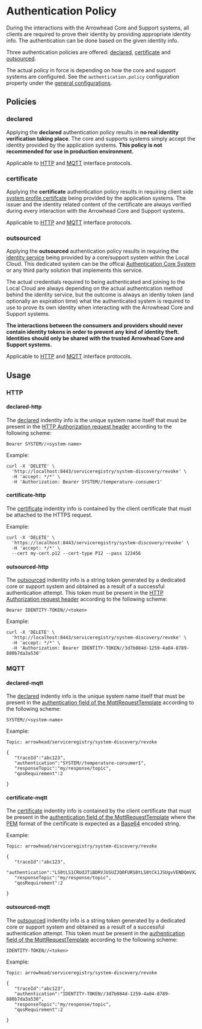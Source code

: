 # Authentication Policy

During the interactions with the Arrowhead Core and Support systems, all clients are required to prove their identity by providing appropriate identity info. The authentication can be done based on the given identity info.

Three authentication policies are offered: [declared](#declared), [certificate](#certificate) and [outsourced](#outsourced).

The actual policy in force is depending on how the core and support systems are configured. See the `authentication.policy` configuration property under the [general configurations](../general/general_config_props.md).

## Policies

### declared

Applying the **declared** authentication policy results in **no real identity verification taking place**. The core and supports systems simply accept the identity provided by the application systems. **This policy is not recommended for use in production environment.** 

Applicable to [HTTP](#declared-http) and [MQTT](#declared-mqtt) interface protocols.

### certificate

Applying the **certificate** authentication policy results in requiring client side [system profile certifcate](../help/certificate-profiles.md/#system-profile) being provided by the application systems. The issuer and the identity related content of the certificate are always verified during every interaction with the Arrowhead Core and Support systems.

Applicable to [HTTP](#certificate-http) and [MQTT](#certificate-mqtt) interface protocols.

### outsourced

Applying the **outsourced** authentication policy results in requiring the [identity service](../assets/sd/5_0_0/identity_sd.pdf) being provided by a core/support system within the Local Cloud. This dedicated system can be the offical [Authentication Core System](../core_systems/authentication.md) or any third party solution that implements this service.

The actual credentials required to being authenticated and joining to the Local Cloud are always depending on the actual authentication method behind the identity service, but the outcome is always an identiy token (and optionally an expiration time) what the authenticated system is required to use to prove its own identity when interacting with the Arrowhead Core and Support systems. 

**The interactions between the consumers and providers should never contain identity tokens in order to prevent any kind of identity theft. Identities should only be shared with the trusted Arrowhead Core and Support systems.**

Applicable to [HTTP](#outsourced-http) and [MQTT](#outsourced-mqtt) interface protocols.

## Usage

### HTTP

#### declared-http

The [declared](#declared) indentity info is the unique system name itself that must be present in the [HTTP Authorization request header](https://datatracker.ietf.org/doc/html/rfc7235#section-4.2) according to the following scheme: 

~~~
Bearer SYSTEM//<system-name>
~~~

Example:

~~~
curl -X 'DELETE' \
  'http://localhost:8443/serviceregistry/system-discovery/revoke' \
  -H 'accept: */*' \
  -H 'Authorization: Bearer SYSTEM//temperature-consumer1'
~~~

#### certificate-http

The [certificate](#certificate) indentity info is contained by the client certificate that must be attached to the HTTPS request.

Example:

~~~
curl -X 'DELETE' \
  'https://localhost:8443/serviceregistry/system-discovery/revoke' \
  -H 'accept: */*' \
  --cert my-cert.p12 --cert-type P12 --pass 123456
~~~

#### outsourced-http

The [outsourced](#outsourced) indentity info is a string token generated by a dedicated core or support system and obtained as a result of a successful authentication attempt. This token must be present in the [HTTP Authorization request header](https://datatracker.ietf.org/doc/html/rfc7235#section-4.2) according to the following scheme: 

~~~
Bearer IDENTITY-TOKEN//<token>
~~~

Example:

~~~
curl -X 'DELETE' \
  'http://localhost:8443/serviceregistry/system-discovery/revoke' \
  -H 'accept: */*' \
  -H 'Authorization: Bearer IDENTITY-TOKEN//3d7b084d-1259-4a04-8789-880b7da3a530'
~~~

### MQTT

#### declared-mqtt

The [declared](#declared) indentiy info is the unique system name itself that must be present in the [authentication field of the MqttRequestTemplate](../api/data-models/mqtt-request-template.md) according to the following scheme: 

~~~
SYSTEM//<system-name>
~~~

Example:

~~~
Topic: arrowhead/serviceregistry/system-discovery/revoke

{
   "traceId":"abc123",
   "authentication":"SYSTEM//temperature-consumer1",
   "responseTopic":"my/response/topic",
   "qosRequirement":2
   
}
~~~

#### certificate-mqtt

The [certificate](#certificate) indentity info is contained by the client certificate that must be present in the [authentication field of the MqttRequestTemplate](../api/data-models/mqtt-request-template.md) where the [PEM](https://www.ssl.com/guide/pem-der-crt-and-cer-x-509-encodings-and-conversions/#ftoc-heading-1) format of the certificate is expected as a [Base64](https://datatracker.ietf.org/doc/html/rfc4648#section-4) encoded string.

Example:

~~~
Topic: arrowhead/serviceregistry/system-discovery/revoke

{
   "traceId":"abc123",
   "authentication":"LS0tLS1CRUdJTiBDRVJUSUZJQ0FURS0tLS0tCk1JSUgvVENDQmVXZ0...",
   "responseTopic":"my/response/topic",
   "qosRequirement":2
   
}
~~~

#### outsourced-mqtt

The [outsourced](#outsourced) indentity info is a string token generated by a dedicated core or support system and obtained as a result of a successful authentication attempt. This token must be present in the [authentication field of the MqttRequestTemplate](../api/data-models/mqtt-request-template.md) according to the following scheme:

~~~
IDENTITY-TOKEN//<token>
~~~

Example:

~~~
Topic: arrowhead/serviceregistry/system-discovery/revoke

{
   "traceId":"abc123",
   "authentication":"IDENTITY-TOKEN//3d7b084d-1259-4a04-8789-880b7da3a530",
   "responseTopic":"my/response/topic",
   "qosRequirement":2
   
}
~~~
